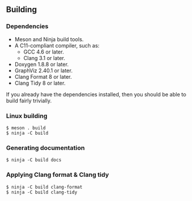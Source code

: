 ## Building

### Dependencies

* Meson and Ninja build tools.
* A C11-compliant compiler, such as:
  * GCC 4.6 or later.
  * Clang 3.1 or later.
* Doxygen 1.8.8 or later.
* GraphViz 2.40.1 or later.
* Clang Format 8 or later.
* Clang Tidy 8 or later.

If you already have the dependencies installed, then you should be able to build fairly trivially.

### Linux building

```
$ meson . build
$ ninja -C build
```

### Generating documentation

```
$ ninja -C build docs
```

### Applying Clang format & Clang tidy

```
$ ninja -C build clang-format
$ ninja -C build clang-tidy
```